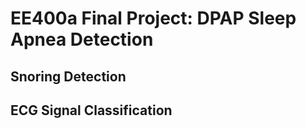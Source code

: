 # EE400a Final Project: DPAP Sleep Apnea Detection
## Snoring Detection
## ECG Signal Classification
